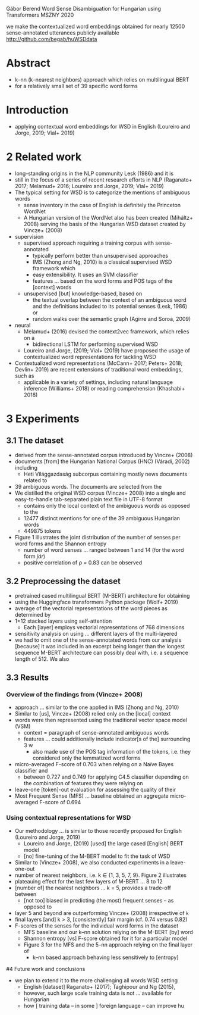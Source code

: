 Gábor Berend
Word Sense Disambiguation for Hungarian using Transformers
MSZNY 2020

we make the contextualized word embeddings obtained for nearly 12500
sense-annotated utterances publicly available
http://github.com/begab/huWSDdata

# Abstract

* k–nn (k–nearest neighbors) approach which relies on multilingual BERT
* for a relatively small set of 39 specific word forms

# Introduction

* applying contextual word embeddings for WSD in English
  (Loureiro and Jorge, 2019; Vial+ 2019)

# 2 Related work

* long-standing origins in the NLP community Lesk (1986) and it is
* still in the focus of a series of recent research efforts in NLP
  (Raganato+ 2017; Melamud+ 2016; Loureiro and Jorge, 2019; Vial+ 2019)
* The typical setting for WSD is to categorize the mentions of ambiguous words
  * sense inventory in the case of English is definitely the Princeton WordNet
  * A Hungarian version of the WordNet also has been created (Miháltz+ 2008)
    serving the basis of the Hungarian WSD dataset created by Vincze+ (2008)
* supervision
  * supervised approach requiring a training corpus with sense-annotated
    * typically perform better than unsupervised approaches
    * IMS (Zhong and Ng, 2010) is a classical supervised WSD framework which
    * easy extensibility. It uses an SVM classifier
    * features ... based on the word forms and POS tags of the [context] words
  * unsupervised [but] knowledge-based, based on
    * the textual overlap between the context of an ambiguous word and the
      definitions included to its potential senses (Lesk, 1986) or
    * random walks over the semantic graph (Agirre and Soroa, 2009)
* neural
  * Melamud+ (2016) devised the context2vec framework, which relies on a
    * bidirectional LSTM for performing supervised WSD
  * Loureiro and Jorge, (2019; Vial+ (2019) have proposed the usage of
    contextualized word representations for tackling WSD
* Contextualized word representations (McCann+ 2017; Peters+ 2018; Devlin+
  2019) are recent extensions of traditional word embeddings, such as
  * applicable in a variety of settings, including natural language inference
    (Williams+ 2018) or reading comprehension (Khashabi+ 2018)

# 3 Experiments

## 3.1 The dataset

* derived from the sense-annotated corpus introduced by Vincze+ (2008)
* documents [from] the Hungarian National Corpus (HNC) (Váradi, 2002) including
  * Heti Világgazdaság subcorpus containing mostly news documents related to
* 39 ambiguous words. The documents are selected from the
* We distilled the original WSD corpus (Vincze+ 2008) into a single and
  easy-to-handle tab-separated plain text file in UTF-8 format
  * contains only the local context of the ambiguous words as opposed to the
  * 12477 distinct mentions for one of the 39 ambiguous Hungarian words
  * 449875 tokens
* Figure 1 illustrates the joint distribution of the number of senses per word
  forms and the Shannon entropy
  * number of word senses ... ranged between 1 and 14 (for the word form _jár_)
  * positive correlation of ρ = 0.83 can be observed

## 3.2 Preprocessing the dataset

* pretrained cased multilingual BERT (M-BERT) architecture for obtaining
* using the Huggingface transformers Python package (Wolf+ 2019)
* average of the vectorial representations of the word pieces as determined by
* 1+12 stacked layers using self-attention
  * Each [layer] employs vectorial representations of 768 dimensions
* sensitivity analysis on using ... different layers of the multi-layered
* we had to omit one of the sense-annotated words from our analysis [because] it
  was included in an excerpt being longer than the longest sequence M-BERT
  architecture can possibly deal with, i.e. a sequence length of 512. We also

## 3.3 Results

### Overview of the findings from (Vincze+ 2008)

* approach ... similar to the one applied in IMS (Zhong and Ng, 2010)
* Similar to [us], Vincze+ (2008) relied only on the [local] context
* words were then represented using the traditional vector space model (VSM)
  * context = paragraph of sense-annotated ambiguous words
  * features ... could additionally include indicator[s of the] surrounding 3 w
    * also made use of the POS tag information of the tokens,
      i.e.  they considered only the lemmatized word forms
* micro-averaged F-score of 0.703 when relying on a Naı̈ve Bayes classifier and
  * between 0.727 and 0.749 for applying C4.5 classifier
    depending on the combination of features they were relying on
* leave-one [token]-out evaluation for assessing the quality of their
* Most Frequent Sense (MFS) ... baseline obtained an aggregate micro-averaged
  F-score of 0.694

### Using contextual representations for WSD

* Our methodology ... is similar to those recently proposed for English
  (Loureiro and Jorge, 2019)
  * Loureiro and Jorge, (2019) [used] the large cased [English] BERT model
  * [no] fine-tuning of the M-BERT model to fit the task of WSD
* Similar to (Vincze+ 2008), we also conducted experiments in a leave-one-out
* number of nearest neighbors, i.e. k ∈ {1, 3, 5, 7, 9}. Figure 2 illustrates
* plateauing effect for the last few layers of M-BERT ... 8 to 12
* [number of] the nearest neighbors ... k = 5, provides a trade-off between
  * [not too] biased in predicting (the most) frequent senses – as opposed to
* layer 5 and beyond are outperforming Vincze+ (2008) irrespective of `k`
* final layers [and] k > 3, [consistently] fair margin (cf. 0.74 versus 0.82) 
* F-scores of the senses for the individual word forms in the dataset 
  * MFS baseline and our k–nn solution relying on the M-BERT [by] word
  * Shannon entropy [vs] F-score obtained for it for a particular model
  * Figure 3 for the MFS and the 5–nn approach relying on the final layer of
    * k–nn based approach behaving less sensitively to [entropy]

#4 Future work and conclusions

* we plan to extend it to the more challenging all words WSD setting
  * English [dataset] Raganato+ (2017); Taghipour and Ng (2015),
  * however, such large scale training data is not ... available for Hungarian
  * how [ training data – in some ] foreign language – can improve hu

